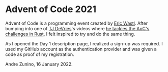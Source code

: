 # Advent of Code 2021

Advent of Code is a programming event created by [Eric Wastl](http://was.tl/). After bumping
into one of [TJ DeVries](https://www.youtube.com/c/TJDeVries)'s videos where [he tackles the
AoC's challenges in Rust](https://youtu.be/G3JDYAiX5PU), I felt inspired to try and do the same
thing.

As I opened the Day 1 description page, I realized a sign-up was required. I used my GitHub
account as the authentication provider and was given a code as proof of my registration.

Andre Zunino, 16 January 2022.
